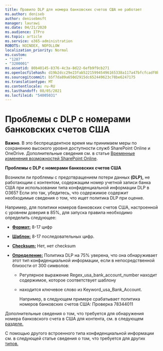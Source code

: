 ```yaml
---
title: Правило DLP для номера банковских счетов США не работает
ms.author: deniseb
author: denisebmsft
manager: laurawi
ms.date: 04/21/2020
ms.audience: ITPro
ms.topic: article
ms.service: o365-administration
ROBOTS: NOINDEX, NOFOLLOW
localization_priority: Normal
ms.custom:
- "1287"
- "3200001"
ms.assetid: 80b40145-8376-4c3a-8d22-6efb9f9cb271
ms.openlocfilehash: d19b2dcc29e23fab522159945496165338a117a47bfcfcadf0b93e4e5f14464f
ms.sourcegitcommit: b5f7da89a650d2915dc652449623c78be6247175
ms.translationtype: MT
ms.contentlocale: ru-RU
ms.lasthandoff: 08/05/2021
ms.locfileid: "54005031"
---
```

# <a name="dlp-issues-with-us-bank-account-numbers"></a>Проблемы с DLP с номерами банковских счетов США

**Важно**. В это беспрецедентное время мы принимаем меры по сохранению высокого уровня доступности служб SharePoint Online и OneDrive. Дополнительные сведения см. в статье [Временные изменения возможностей SharePoint Online](https://aka.ms/ODSPAdjustments).

**Проблемы с DLP с номерами банковских счетов США**

Возникли ли проблемы с предотвращением потери данных **(DLP),** не работающим с контентом, содержащим номер учетной записи банка США при использовании типа конфиденциальной информации DLP в O365?  Если это так, убедитесь, что содержимое содержит необходимые сведения о том, что ищет политика DLP при оценке.
  
Например, для  политики номеров банковских счетов США, настроенной с уровнем доверия в 85%, для запуска правила необходимо определить следующее:
  
- **[Формат:](https://docs.microsoft.com/microsoft-365/compliance/sensitive-information-type-entity-definitions#format-77)** 8-17 цифр

- **[Шаблон:](https://docs.microsoft.com/microsoft-365/compliance/sensitive-information-type-entity-definitions#pattern-77)** 8-17 последовательных цифр.

- **[Checksum:](https://docs.microsoft.com/microsoft-365/compliance/sensitive-information-type-entity-definitions#checksum-76)** Нет, нет checksum

- **[Определение:](https://docs.microsoft.com/microsoft-365/compliance/sensitive-information-type-entity-definitions)** Политика DLP на 75% уверена, что она обнаруживает этот тип конфиденциальной информации, если в непосредственной близости от 300 символов:

  - Регулярное выражение Regex_usa_bank_account_number находит содержимое, которое соответствует шаблону

  - находится ключевое слово из Keyword_usa_Bank_Account.

    Например, в следующем примере  срабатывает политика номеров банковских счетов США: Проверка 78344011

Дополнительные сведения о том,  что требуется для обнаружения номера банковского счета в США для контента, см. в следующем [разделе.](https://docs.microsoft.com/microsoft-365/compliance/sensitive-information-type-entity-definitions#us-bank-account-number)
  
С помощью другого встроенного типа конфиденциальной информации см. в следующей статье сведения о том, что требуется для других [типов.](https://docs.microsoft.com/microsoft-365/compliance/sensitive-information-type-entity-definitions)
  